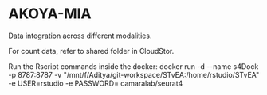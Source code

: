 # AKOYA-MIA
Data integration across different modalities.

For count data, refer to shared folder in CloudStor.

Run the Rscript commands inside the docker:  docker run -d --name s4Dock -p 8787:8787 -v "/mnt/f/Aditya/git-workspace/STvEA:/home/rstudio/STvEA" -e USER=rstudio -e PASSWORD=<your password> camaralab/seurat4
